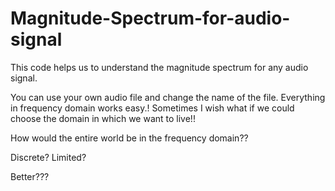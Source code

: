# Magnitude-Spectrum-for-audio-signal
This code helps us to understand the magnitude spectrum for any audio signal.

You can use your own audio file and change the name of the file.
Everything in frequency domain works easy.!
Sometimes I wish what if we could choose the domain in which we want to live!!

How would the entire world be in the frequency domain??

Discrete?
Limited?

Better???
